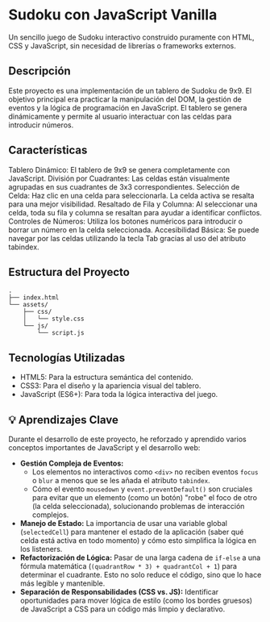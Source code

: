 # Sudoku con JavaScript Vanilla

Un sencillo juego de Sudoku interactivo construido puramente con HTML, CSS y JavaScript, sin necesidad de librerías o frameworks externos.

## Descripción

Este proyecto es una implementación de un tablero de Sudoku de 9x9. El objetivo principal era practicar la manipulación del DOM, la gestión de eventos y la lógica de programación en JavaScript. El tablero se genera dinámicamente y permite al usuario interactuar con las celdas para introducir números.

## Características

Tablero Dinámico: El tablero de 9x9 se genera completamente con JavaScript.
División por Cuadrantes: Las celdas están visualmente agrupadas en sus cuadrantes de 3x3 correspondientes.
Selección de Celda: Haz clic en una celda para seleccionarla. La celda activa se resalta para una mejor visibilidad.
Resaltado de Fila y Columna: Al seleccionar una celda, toda su fila y columna se resaltan para ayudar a identificar conflictos.
Controles de Números: Utiliza los botones numéricos para introducir o borrar un número en la celda seleccionada.
Accesibilidad Básica: Se puede navegar por las celdas utilizando la tecla Tab gracias al uso del atributo tabindex.

## Estructura del Proyecto

```plaintext
.
├── index.html
└── assets/
    ├── css/
    │   └── style.css
    └── js/
        └── script.js
```

## Tecnologías Utilizadas

* HTML5: Para la estructura semántica del contenido.
* CSS3: Para el diseño y la apariencia visual del tablero.
* JavaScript (ES6+): Para toda la lógica interactiva del juego.

## 💡 Aprendizajes Clave

Durante el desarrollo de este proyecto, he reforzado y aprendido varios conceptos importantes de JavaScript y el desarrollo web:

* **Gestión Compleja de Eventos:**
  * Los elementos no interactivos como `<div>` no reciben eventos `focus` o `blur` a menos que se les añada el atributo `tabindex`.
  * Cómo el evento `mousedown` y `event.preventDefault()` son cruciales para evitar que un elemento (como un botón) "robe" el foco de otro (la celda seleccionada), solucionando problemas de interacción complejos.
* **Manejo de Estado:** La importancia de usar una variable global (`selectedCell`) para mantener el estado de la aplicación (saber qué celda está activa en todo momento) y cómo esto simplifica la lógica en los listeners.
* **Refactorización de Lógica:** Pasar de una larga cadena de `if-else` a una fórmula matemática (`(quadrantRow * 3) + quadrantCol + 1`) para determinar el cuadrante. Esto no solo reduce el código, sino que lo hace más legible y mantenible.
* **Separación de Responsabilidades (CSS vs. JS):** Identificar oportunidades para mover lógica de estilo (como los bordes gruesos) de JavaScript a CSS para un código más limpio y declarativo.
